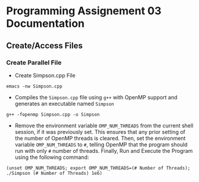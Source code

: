 **Programming Assignement 03 Documentation**
=================================

## Create/Access Files

### Create Parallel File

- Create Simpson.cpp File

```
emacs -nw Simpson.cpp
```

- Compiles the `Simpson.cpp` file using `g++` with OpenMP support and generates an executable named `Simpson`

```
g++ -fopenmp Simpson.cpp -o Simpson
```

- Remove the environment variable `OMP_NUM_THREADS` from the current shell session, if it was previously set. This ensures that any prior setting of the number of OpenMP threads is cleared. Then, set the environment variable `OMP_NUM_THREADS` to `#`, telling OpenMP that the program should run with only `#` number of threads. Finally, Run and Execute the Program using the following command:

```
(unset OMP_NUM_THREADS; export OMP_NUM_THREADS=(# Number of Threads); ./Simpson (# Number of Threads) 1e6)
```
